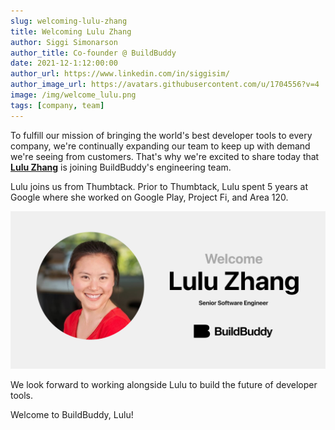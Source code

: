 ```yaml
---
slug: welcoming-lulu-zhang
title: Welcoming Lulu Zhang
author: Siggi Simonarson
author_title: Co-founder @ BuildBuddy
date: 2021-12-1:12:00:00
author_url: https://www.linkedin.com/in/siggisim/
author_image_url: https://avatars.githubusercontent.com/u/1704556?v=4
image: /img/welcome_lulu.png
tags: [company, team]
---
```


To fulfill our mission of bringing the world's best developer tools to every company, we're continually expanding our team to keep up with demand we're seeing from customers. That's why we're excited to share today that [**Lulu Zhang**](https://www.linkedin.com/in/luluzhang66/) is joining BuildBuddy's engineering team.

Lulu joins us from Thumbtack. Prior to Thumbtack, Lulu spent 5 years at Google where she worked on Google Play, Project Fi, and Area 120.

![](../static/img/blog/welcome_lulu.png)

We look forward to working alongside Lulu to build the future of developer tools.

Welcome to BuildBuddy, Lulu!
